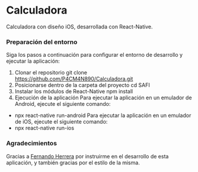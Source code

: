 # Calculadora

 Calculadora con diseño iOS, desarrollada con React-Native.

### Preparación del entorno

Siga los pasos a continuación para configurar el entorno de desarrollo y ejecutar la aplicación:

1. Clonar el repositorio
   git clone https://github.com/P4CM4N890/Calculadora.git
2. Posicionarse dentro de la carpeta del proyecto
   cd SAFI
3. Instalar los módulos de React-Native
   npm install
4. Ejecución de la aplicación
   Para ejecutar la aplicación en un emulador de Android, ejecute el siguiente comando:

- npx react-native run-android
  Para ejecutar la aplicación en un emulador de iOS, ejecute el siguiente comando:
- npx react-native run-ios

### Agradecimientos

Gracias a [Fernando Herrera](https://github.com/Klerith) por instruirme en el desarrollo de esta aplicación, y también gracias por el estilo de la misma.

